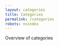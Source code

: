 ```yaml
---
layout: categories
title: Categories
permalink: /categories
robots: noindex
---
```

Overview of categories
